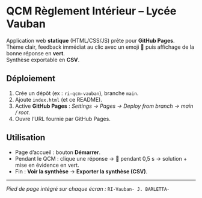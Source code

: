 # QCM Règlement Intérieur – Lycée Vauban

Application web **statique** (HTML/CSS/JS) prête pour **GitHub Pages**.  
Thème clair, feedback immédiat au clic avec un emoji 🤔 puis affichage de la bonne réponse en **vert**.  
Synthèse exportable en **CSV**.

## Déploiement

1. Crée un dépôt (ex : `ri-qcm-vauban`), branche `main`.
2. Ajoute `index.html` (et ce README).
3. Active **GitHub Pages** : *Settings → Pages → Deploy from branch → main / root*.
4. Ouvre l’URL fournie par GitHub Pages.

## Utilisation
- Page d’accueil : bouton **Démarrer**.
- Pendant le QCM : clique une réponse → 🤔 pendant 0,5 s → solution + mise en évidence en vert.
- Fin : **Voir la synthèse** → **Exporter la synthèse (CSV)**.

---

_Pied de page intégré sur chaque écran :_ `RI-Vauban- J. BARLETTA-`

